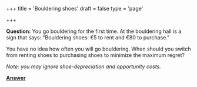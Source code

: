+++
title = 'Bouldering shoes'
draft = false
type = 'page'

+++

**Question:** You go bouldering for the first time. At the bouldering hall is a sign that says: "Bouldering shoes: €5 to rent and €80 to purchase."

You have no idea how often you will go bouldering. When should you switch from renting shoes to purchasing shoes to minimize the maximum regret?

*Note: you may ignore shoe-depreciation and opportunity costs.*

[**Answer**](/puzzles/bouldering_shoes_answer/)